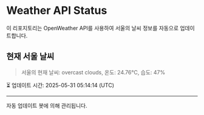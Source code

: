 
# Weather API Status

이 리포지토리는 OpenWeather API를 사용하여 서울의 날씨 정보를 자동으로 업데이트합니다.

## 현재 서울 날씨
> 서울의 현재 날씨: overcast clouds, 온도: 24.76°C, 습도: 47%

⏳ 업데이트 시간: 2025-05-31 05:14:14 (UTC)

---
자동 업데이트 봇에 의해 관리됩니다.
